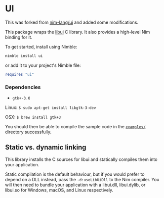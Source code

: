 # UI

This was forked from [nim-lang/ui](https://github.com/nim-lang/ui) and added some modifications.

This package wraps the [libui](https://github.com/andlabs/libui) C library. It
also provides a high-level Nim binding for it.

To get started, install using Nimble:

```bash
nimble install ui
```

or add it to your project's Nimble file:

```nim
requires "ui"
```

### Dependencies
- `gtk+-3.0`

Linux: `$ sudo apt-get install libgtk-3-dev`

OSX: `$ brew install gtk+3`


You should then be able to compile the sample code in the
[``examples/``](https://github.com/nim-lang/ui/tree/master/examples)
directory successfully.

## Static vs. dynamic linking

This library installs the C sources for libui and statically compiles them
into your application.

Static compilation is the default behaviour, but if you would prefer to depend
on a DLL instead, pass the ``-d:useLibUiDll`` to the Nim compiler. You will
then need to bundle your application with a libui.dll, libui.dylib, or libui.so
for Windows, macOS, and Linux respectively.
